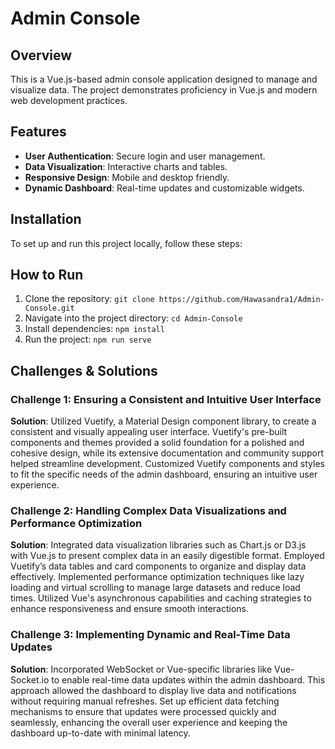 # Admin Console

## Overview

This is a Vue.js-based admin console application designed to manage and visualize data. The project demonstrates proficiency in Vue.js and modern web development practices.

## Features

- **User Authentication**: Secure login and user management.
- **Data Visualization**: Interactive charts and tables.
- **Responsive Design**: Mobile and desktop friendly.
- **Dynamic Dashboard**: Real-time updates and customizable widgets.

## Installation

To set up and run this project locally, follow these steps:

 ## How to Run
 
1. Clone the repository: `git clone https://github.com/Hawasandra1/Admin-Console.git`
2. Navigate into the project directory: `cd Admin-Console`
3. Install dependencies: `npm install`
4. Run the project: `npm run serve`


## Challenges & Solutions

### Challenge 1: Ensuring a Consistent and Intuitive User Interface

**Solution**: Utilized Vuetify, a Material Design component library, to create a consistent and visually appealing user interface. Vuetify's pre-built components and themes provided a solid foundation for a polished and cohesive design, while its extensive documentation and community support helped streamline development. Customized Vuetify components and styles to fit the specific needs of the admin dashboard, ensuring an intuitive user experience.

### Challenge 2: Handling Complex Data Visualizations and Performance Optimization

**Solution**: Integrated data visualization libraries such as Chart.js or D3.js with Vue.js to present complex data in an easily digestible format. Employed Vuetify’s data tables and card components to organize and display data effectively. Implemented performance optimization techniques like lazy loading and virtual scrolling to manage large datasets and reduce load times. Utilized Vue's asynchronous capabilities and caching strategies to enhance responsiveness and ensure smooth interactions.

### Challenge 3: Implementing Dynamic and Real-Time Data Updates

**Solution**: Incorporated WebSocket or Vue-specific libraries like Vue-Socket.io to enable real-time data updates within the admin dashboard. This approach allowed the dashboard to display live data and notifications without requiring manual refreshes. Set up efficient data fetching mechanisms to ensure that updates were processed quickly and seamlessly, enhancing the overall user experience and keeping the dashboard up-to-date with minimal latency.

